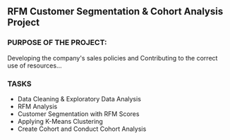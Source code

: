 ## RFM Customer Segmentation & Cohort Analysis Project
 
### PURPOSE OF THE PROJECT:
Developing the company's sales policies and Contributing to the correct use of resources…

### TASKS
- Data Cleaning & Exploratory Data Analysis
- RFM Analysis
- Customer Segmentation with RFM Scores
- Applying K-Means Clustering
- Create Cohort and Conduct Cohort Analysis
